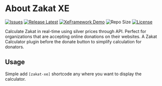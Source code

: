 # About Zakat XE

[![Issues](https://img.shields.io/github/issues/XeCreators/zakat-xe)](https://github.com/XeCreators/zakat-xe/issues)
[![Release Latest](https://img.shields.io/github/v/release/XeCreators/zakat-xe?color=yellowgreen)](https://github.com/XeCreators/zakat-xe/releases/latest)
[![XeFramework Demo](https://img.shields.io/badge/XeFramework-Demo-blue)](https://demos.xecreators.pk/)
![Repo Size](https://img.shields.io/github/repo-size/XeCreators/zakat-xe.svg)
[![License](https://img.shields.io/github/license/XeCreators/zakat-xe)](https://github.com/XeCreators/zakat-xe/blob/master/LICENSE.md)

Calculate Zakat in real-time using silver prices through API. Perfect for organizations that are accepting online donations on their websites. A Zakat Calculator plugin before the donate button to simplify calculation for donators.

## Usage

Simple add `[zakat-xe]` shortcode any where you want to display the calculator. 
